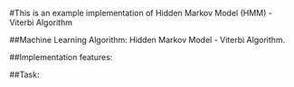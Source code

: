 #This is an example implementation of Hidden Markov Model (HMM) - Viterbi Algorithm

##Machine Learning Algorithm: Hidden Markov Model - Viterbi Algorithm.

##Implementation features:


##Task: